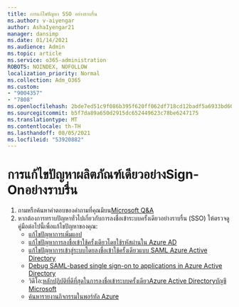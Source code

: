 ```yaml
---
title: การแก้ไขปัญหา SSO อย่างราบรื่น
ms.author: v-aiyengar
author: AshaIyengar21
manager: dansimp
ms.date: 01/14/2021
ms.audience: Admin
ms.topic: article
ms.service: o365-administration
ROBOTS: NOINDEX, NOFOLLOW
localization_priority: Normal
ms.collection: Adm_O365
ms.custom:
- "9004357"
- "7808"
ms.openlocfilehash: 2bde7ed51c9f086b395f620ff062df718cd12badf5a6933bd60ca0f81d6501eb
ms.sourcegitcommit: b5f7da89a650d2915dc652449623c78be6247175
ms.translationtype: MT
ms.contentlocale: th-TH
ms.lasthandoff: 08/05/2021
ms.locfileid: "53920882"
---
```

# <a name="troubleshooting-seamless-single-sign-on-issues"></a>การแก้ไขปัญหาผลิตภัณฑ์เดียวอย่างSign-Onอย่างราบรื่น

1. ถามหรือค้นหาคําตอบของคําถามที่คุณมีบน[Microsoft Q&A](https://docs.microsoft.com/azure/active-directory/reports-monitoring/howto-find-activity-reports#troubleshoot-issues-with-activity-reports)
1. หากต้องการทราบปัญหาทั่วไปเกี่ยวกับการลงชื่อเข้าระบบครั้งเดียวอย่างราบรื่น (SSO) ให้ตรวจดูคู่มือต่อไปนี้เพื่อแก้ไขปัญหาของคุณ:
    - [แก้ไขปัญหาการเพิ่มแอป](https://docs.microsoft.com/azure/active-directory/manage-apps/troubleshoot-adding-apps) 
    - [แก้ไขปัญหาการลงชื่อเข้าใช้ครั้งเดียวโดยใช้รหัสผ่านใน Azure AD](https://docs.microsoft.com/azure/active-directory/manage-apps/troubleshoot-password-based-sso) 
    - [แก้ไขปัญหาการเข้าสู่ระบบโดยลงชื่อเข้าใช้ครั้งเดียวแบบ SAML Azure Active Directory](https://docs.microsoft.com/azure/active-directory/manage-apps/troubleshoot-saml-based-sso) 
    - [Debug SAML-based single sign-on to applications in Azure Active Directory](https://docs.microsoft.com/azure/active-directory/manage-apps/debug-saml-sso-issues) 
    - วิดีโอ:[หลักปฏิบัติที่ดีที่สุดในการลงชื่อเข้าระบบครั้งเดียวAzure Active Directoryบัญชี Microsoft](https://azure.microsoft.com/resources/videos/ignite-2018-single-sign-on-best-practices-for-azure-active-directory-and-microsoft-accounts/) 
    - [ค้นหารายงานกิจกรรมในพอร์ทัล Azure](https://docs.microsoft.com/azure/active-directory/reports-monitoring/howto-find-activity-reports#troubleshoot-issues-with-activity-reports)